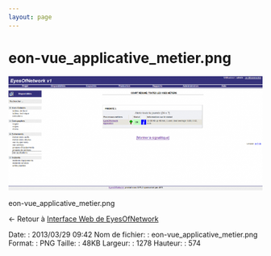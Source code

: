 ```yaml
---
layout: page
---
```


eon-vue\_applicative\_metier.png
================================

[![eon-vue\_applicative\_metier.png](../assets/media/eon-vue_applicative_metier.png@cache=&w=899&h=404 "eon-vue_applicative_metier.png")](../assets/media/eon-vue_applicative_metier.png@cache= "Afficher le fichier original")

eon-vue\_applicative\_metier.png

← Retour à [Interface Web de
EyesOfNetwork](../eyesofnetwork/eyesofnetwork-interface.html "eyesofnetwork:eyesofnetwork-interface")

Date:
:   2013/03/29 09:42
Nom de fichier:
:   eon-vue\_applicative\_metier.png
Format:
:   PNG
Taille:
:   48KB
Largeur:
:   1278
Hauteur:
:   574

